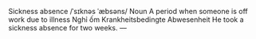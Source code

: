 Sickness absence	/ˈsɪknəs ˈæbsəns/	Noun	A period when someone is off work due to illness	Nghỉ ốm	Krankheitsbedingte Abwesenheit	He took a sickness absence for two weeks.	—
